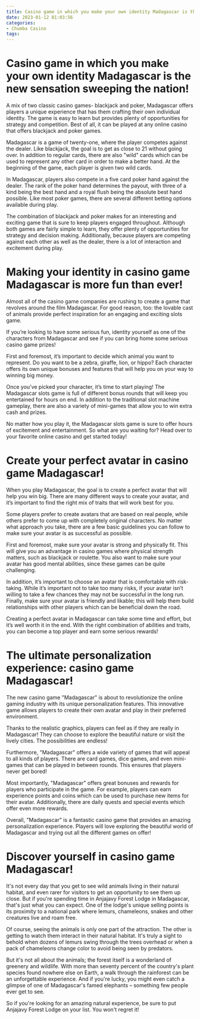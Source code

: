 ```yaml
---
title: Casino game in which you make your own identity Madagascar is the new sensation sweeping the nation!
date: 2023-01-12 01:03:56
categories:
- Chumba Casino
tags:
---
```



#  Casino game in which you make your own identity Madagascar is the new sensation sweeping the nation!

A mix of two classic casino games- blackjack and poker, Madagascar offers players a unique experience that has them crafting their own individual identity. The game is easy to learn but provides plenty of opportunities for strategy and competition. Best of all, it can be played at any online casino that offers blackjack and poker games.

Madagascar is a game of twenty-one, where the player competes against the dealer. Like blackjack, the goal is to get as close to 21 without going over. In addition to regular cards, there are also "wild" cards which can be used to represent any other card in order to make a better hand. At the beginning of the game, each player is given two wild cards.

In Madagascar, players also compete in a five card poker hand against the dealer. The rank of the poker hand determines the payout, with three of a kind being the best hand and a royal flush being the absolute best hand possible. Like most poker games, there are several different betting options available during play.

The combination of blackjack and poker makes for an interesting and exciting game that is sure to keep players engaged throughout. Although both games are fairly simple to learn, they offer plenty of opportunities for strategy and decision making. Additionally, because players are competing against each other as well as the dealer, there is a lot of interaction and excitement during play.

#  Making your identity in casino game Madagascar is more fun than ever!

Almost all of the casino game companies are rushing to create a game that revolves around the film Madagascar. For good reason, too: the lovable cast of animals provide perfect inspiration for an engaging and exciting slots game.

If you’re looking to have some serious fun, identity yourself as one of the characters from Madagascar and see if you can bring home some serious casino game prizes!

First and foremost, it’s important to decide which animal you want to represent. Do you want to be a zebra, giraffe, lion, or hippo? Each character offers its own unique bonuses and features that will help you on your way to winning big money.

Once you’ve picked your character, it’s time to start playing! The Madagascar slots game is full of different bonus rounds that will keep you entertained for hours on end. In addition to the traditional slot machine gameplay, there are also a variety of mini-games that allow you to win extra cash and prizes.

No matter how you play it, the Madagascar slots game is sure to offer hours of excitement and entertainment. So what are you waiting for? Head over to your favorite online casino and get started today!

#  Create your perfect avatar in casino game Madagascar!

When you play Madagascar, the goal is to create a perfect avatar that will help you win big. There are many different ways to create your avatar, and it’s important to find the right mix of traits that will work best for you.

Some players prefer to create avatars that are based on real people, while others prefer to come up with completely original characters. No matter what approach you take, there are a few basic guidelines you can follow to make sure your avatar is as successful as possible.

First and foremost, make sure your avatar is strong and physically fit. This will give you an advantage in casino games where physical strength matters, such as blackjack or roulette. You also want to make sure your avatar has good mental abilities, since these games can be quite challenging.

In addition, it’s important to choose an avatar that is comfortable with risk-taking. While it’s important not to take too many risks, if your avatar isn’t willing to take a few chances they may not be successful in the long run. Finally, make sure your avatar is friendly and likable; this will help them build relationships with other players which can be beneficial down the road.

Creating a perfect avatar in Madagascar can take some time and effort, but it’s well worth it in the end. With the right combination of abilities and traits, you can become a top player and earn some serious rewards!

#  The ultimate personalization experience: casino game Madagascar!

The new casino game "Madagascar" is about to revolutionize the online gaming industry with its unique personalization features. This innovative game allows players to create their own avatar and play in their preferred environment.

Thanks to the realistic graphics, players can feel as if they are really in Madagascar! They can choose to explore the beautiful nature or visit the lively cities. The possibilities are endless!

Furthermore, "Madagascar" offers a wide variety of games that will appeal to all kinds of players. There are card games, dice games, and even mini-games that can be played in between rounds. This ensures that players never get bored!

Most importantly, "Madagascar" offers great bonuses and rewards for players who participate in the game. For example, players can earn experience points and coins which can be used to purchase new items for their avatar. Additionally, there are daily quests and special events which offer even more rewards.

Overall, "Madagascar" is a fantastic casino game that provides an amazing personalization experience. Players will love exploring the beautiful world of Madagascar and trying out all the different games on offer!

#  Discover yourself in casino game Madagascar!

It's not every day that you get to see wild animals living in their natural habitat, and even rarer for visitors to get an opportunity to see them up close. But if you're spending time in Anjajavy Forest Lodge in Madagascar, that's just what you can expect. One of the lodge's unique selling points is its proximity to a national park where lemurs, chameleons, snakes and other creatures live and roam free.

Of course, seeing the animals is only one part of the attraction. The other is getting to watch them interact in their natural habitat. It's truly a sight to behold when dozens of lemurs swing through the trees overhead or when a pack of chameleons change color to avoid being seen by predators.

But it's not all about the animals; the forest itself is a wonderland of greenery and wildlife. With more than seventy percent of the country's plant species found nowhere else on Earth, a walk through the rainforest can be an unforgettable experience. And if you're lucky, you might even catch a glimpse of one of Madagascar's famed elephants – something few people ever get to see.

So if you're looking for an amazing natural experience, be sure to put Anjajavy Forest Lodge on your list. You won't regret it!